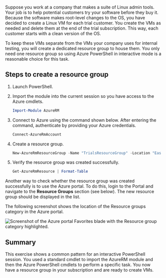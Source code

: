Suppose you work at a company that makes a suite of Linux admin tools. Your job is to help potential customers try your software before they buy it. Because the software makes root-level changes to the OS, you have decided to create a Linux VM for each trial customer. You create the VMs as needed and delete them at the end of the trial subscription. This way, each customer starts with a clean version of the OS. 

To keep these VMs separate from the VMs your company uses for internal testing, you will create a dedicated resource group to house them. You only need one resource group so using Azure PowerShell in interactive mode is a reasonable choice for this task.

## Steps to create a resource group
<!---TODO: Update for sandbox.--->

1. Launch PowerShell.

1. Import the module into the current session so you have access to the Azure cmdlets.

   ```powershell
   Import-Module AzureRM
   ```

1. Connect to Azure using the command shown below. After entering the command, authenticate by providing your Azure credentials.

   ```powershell
   Connect-AzureRmAccount
   ```

1. Create a resource group.

    ```powershell
    New-AzureRmResourceGroup -Name "TrialsResourceGroup" -Location "East US"
    ```

1. Verify the resource group was created successfully.

    ```powershell
    Get-AzureRmResource | Format-Table
    ```

Another way to check whether the resource group was created successfully is to use the Azure portal. To do this, login to the Portal and navigate to the **Resource Groups** section (see below). The new resource group should be displayed in the list.

The following screenshot shows the location of the Resource groups category in the Azure portal.

![Screenshot of the Azure portal Favorites blade with the Resource group category highlighted.](../media/6-listing-resource-groups.png)

## Summary
This exercise shows a common pattern for an interactive PowerShell session. You used a standard cmdlet to import the AzureRM module and then the Azure PowerShell cmdlets to perform a specific task. You now have a resource group in your subscription and are ready to create VMs.